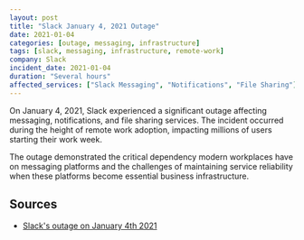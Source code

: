 ```yaml
---
layout: post
title: "Slack January 4, 2021 Outage"
date: 2021-01-04
categories: [outage, messaging, infrastructure]
tags: [slack, messaging, infrastructure, remote-work]
company: Slack
incident_date: 2021-01-04
duration: "Several hours"
affected_services: ["Slack Messaging", "Notifications", "File Sharing"]
---
```


On January 4, 2021, Slack experienced a significant outage affecting messaging, notifications, and file sharing services. The incident occurred during the height of remote work adoption, impacting millions of users starting their work week.

The outage demonstrated the critical dependency modern workplaces have on messaging platforms and the challenges of maintaining service reliability when these platforms become essential business infrastructure.

<!--more-->

## Sources

- [Slack's outage on January 4th 2021](https://slack.engineering/slacks-outage-on-january-4th-2021/)